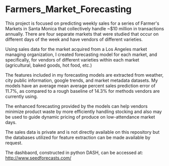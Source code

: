 # Farmers_Market_Forecasting

This project is focused on predicting weekly sales for a series of Farmer's Markets in Santa Monica that collectively handle ~$10 million in transactions annually. There are four separate markets that were studied that occur on different days of the week and have vendors of different varieties.

Using sales data for the market acquired from a Los Angeles market managing organization, I created forecasting model for each market, and specifically, for vendors of different varieties within each market (agricultural, baked goods, hot food, etc.)

The features included in my forecasting models are extracted from weather, city public information, google trends, and market metadata datasets. My models have an average mean average percent sales prediction error of 11.7%, as compared to a rough baseline of 14.3% for methods vendors are currently using.

The enhanced forecasting provided by the models can help vendors minimize product waste by more efficiently handling stocking and also may be used to guide dynamic pricing of produce on low-attendance market days.

The sales data is private and is not directly available on this repository but the databases utilized for feature extraction can be made available by request.

The dashbaord, constructed in python DASH, can be accessed at: http://www.seedforecasts.com/
